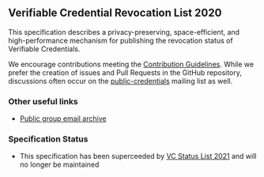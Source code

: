 ## Verifiable Credential Revocation List 2020

This specification describes a privacy-preserving, space-efficient, and
high-performance mechanism for publishing the revocation status of Verifiable
Credentials.

We encourage contributions meeting the [Contribution
Guidelines](CONTRIBUTING.md). While we prefer the creation of issues
and Pull Requests in the GitHub repository, discussions often occur
on the
[public-credentials](http://lists.w3.org/Archives/Public/public-credentials/)
mailing list as well.

### Other useful links

- [Public group email archive](https://lists.w3.org/Archives/Public/public-credentials/)

### Specification Status

- This specification has been superceeded by [VC Status List 2021](https://w3c-ccg.github.io/vc-status-list-2021) and will no longer be maintained
